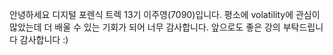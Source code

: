 안녕하세요 디지털 포렌식 트렉 13기 이주영(7090)입니다.
평소에 volatility에 관심이 많았는데 더 배울 수 있는 기회가 되어 너무 감사합니다.
앞으로도 좋은 강의 부탁드립니다
감사합니다 :)
